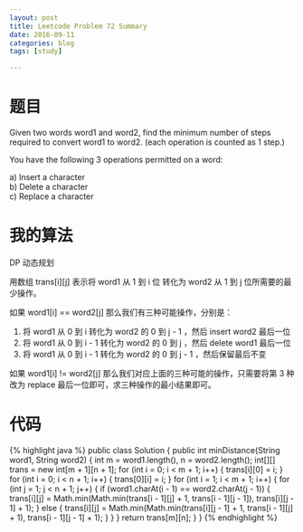 ```yaml
---
layout: post
title: Leetcode Problem 72 Summary
date: 2016-09-11
categories: blog
tags: [study]

---
```


# 题目

Given two words word1 and word2, find the minimum number of steps required to convert word1 to word2. (each operation is counted as 1 step.)

You have the following 3 operations permitted on a word:

a) Insert a character  
b) Delete a character  
c) Replace a character

# 我的算法

DP 动态规划

用数组 trans[i][j] 表示将 word1 从 1 到 i 位 转化为 word2 从 1 到 j 位所需要的最少操作。

如果 word1[i] == word2[j] 那么我们有三种可能操作，分别是：

1. 将 word1 从 0 到 i 转化为 word2 的 0 到 j - 1 ，然后 insert word2 最后一位
2. 将 word1 从 0 到 i - 1 转化为 word2 的 0 到 j ，然后 delete word1 最后一位
3. 将 word1 从 0 到 i - 1 转化为 word2 的 0 到 j - 1 ，然后保留最后不变

如果 word1[i] != word2[j] 那么我们对应上面的三种可能的操作，只需要将第 3 种改为 replace 最后一位即可，求三种操作的最小结果即可。

# 代码

{% highlight java %}
public class Solution {
    public int minDistance(String word1, String word2) {
        int m = word1.length(), n = word2.length();
        int[][] trans = new int[m + 1][n + 1];
        for (int i = 0; i < m + 1; i++) {
            trans[i][0] = i;
        }
        for (int i = 0; i < n + 1; i++) {
            trans[0][i] = i;
        }
        for (int i = 1; i < m + 1; i++) {
            for (int j = 1; j < n + 1; j++) {
                if (word1.charAt(i - 1) == word2.charAt(j - 1)) {
                    trans[i][j] = Math.min(Math.min(trans[i - 1][j] + 1, trans[i - 1][j - 1]), trans[i][j - 1] + 1);
                } else {
                    trans[i][j] = Math.min(Math.min(trans[i][j - 1] + 1, trans[i - 1][j] + 1), trans[i - 1][j - 1] + 1);
                }
            }
        }
        return trans[m][n];
    }
}
{% endhighlight %}
